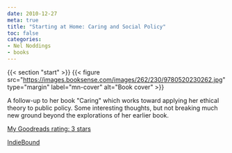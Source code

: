 ```yaml
---
date: 2010-12-27
meta: true
title: "Starting at Home: Caring and Social Policy"
toc: false
categories:
- Nel Noddings
- books
---
```


{{< section "start" >}}
{{< figure src="https://images.booksense.com/images/262/230/9780520230262.jpg" type="margin" label="mn-cover" alt="Book cover" >}}

A follow-up to her book "Caring" which works toward applying her ethical theory to public policy. Some interesting thoughts, but not breaking much new ground beyond the explorations of her earlier book.

[My Goodreads rating: 3 stars](https://www.goodreads.com/review/show/134806026)  

[IndieBound](https://www.indiebound.org/book/9780520230262)
